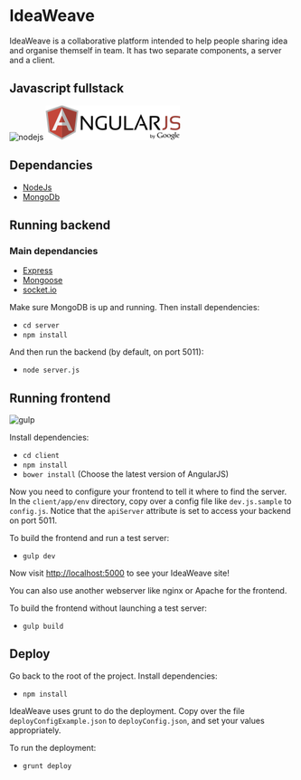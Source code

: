 # IdeaWeave 

IdeaWeave is a collaborative platform intended to help people sharing idea and organise themself in team. It has two separate components, a server and a client.

## Javascript fullstack
![nodejs](http://nodejs.org/images/logos/nodejs.png)
![Angularjs](https://raw.githubusercontent.com/angular/angular.js/master/images/logo/AngularJS.exports/AngularJS-small.png)

## Dependancies
- [NodeJs](http://nodejs.org/)
- [MongoDb](http://www.mongodb.org/) 

## Running backend

### Main dependancies
- [Express](http://expressjs.com/)
- [Mongoose](http://mongoosejs.com/)
- [socket.io](http://socket.io/)

Make sure MongoDB is up and running. Then install dependencies:

- `cd server`
- `npm install`

And then run the backend (by default, on port 5011):

- `node server.js`


## Running frontend
![gulp](http://ih3.redbubble.net/image.15786709.1011/sticker,375x360.png)

Install dependencies:

- `cd client`
- `npm install`
- `bower install` (Choose the latest version of AngularJS)

Now you need to configure your frontend to tell it where to find the server. In the `client/app/env` directory, copy over a config file like `dev.js.sample` to `config.js`. Notice that the `apiServer` attribute is set to access your backend on port 5011.

To build the frontend and run a test server:

- `gulp dev`

Now visit [http://localhost:5000](http://localhost:5000) to see your IdeaWeave site!

You can also use another webserver like nginx or Apache for the frontend.

To build the frontend without launching a test server: 

- `gulp build`

## Deploy

Go back to the root of the project. Install dependencies:

- `npm install`

IdeaWeave uses grunt to do the deployment. Copy over the file `deployConfigExample.json` to `deployConfig.json`, and set your values appropriately. 

To run the deployment: 

- `grunt deploy`
